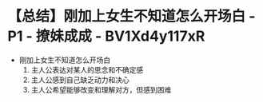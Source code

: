 # 【总结】刚加上女生不知道怎么开场白 - P1 - 撩妹成成 - BV1Xd4y117xR

-   刚加上女生不知道怎么开场白
    1.  主人公表达对某人的思念和不确定感
    2.  主人公感到自己缺乏动力和决心
    3.  主人公希望能够改变和理解对方，但感到困难